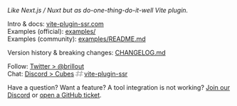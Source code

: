*Like Next.js / Nuxt but as do-one-thing-do-it-well Vite plugin.*

Intro & docs: [vite-plugin-ssr.com](https://vite-plugin-ssr.com)
<br/>
Examples (official): [examples/](https://github.com/brillout/vite-plugin-ssr/tree/master/examples)
<br/>
Examples (community): [examples/README.md](https://github.com/brillout/vite-plugin-ssr/tree/master/examples#community-examples)

Version history & breaking changes: [CHANGELOG.md](/CHANGELOG.md)

Follow: [Twitter > @brillout](https://twitter.com/brillout)
<br/>
Chat: <a href="https://discord.com/invite/dSDMGGJZQy">Discord > Cubes<img src="/docs/icons/hash.svg" height="17" width="23" valign="text-bottom" alt="hash"/>vite-plugin-ssr</a>


Have a question? Want a feature? A tool integration is not working?
<a href="https://discord.com/invite/dSDMGGJZQy">Join our Discord</a> or
<a href="https://github.com/brillout/vite-plugin-ssr/issues/new">open a GitHub ticket</a>.
